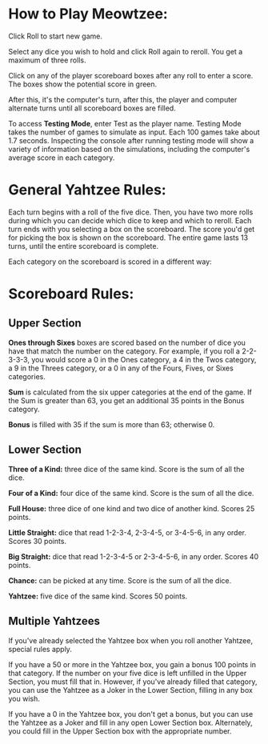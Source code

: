 # How to Play Meowtzee:

Click Roll to start new game.

Select any dice you wish to hold and click Roll again to reroll. You get a maximum of three rolls.

Click on any of the player scoreboard boxes after any roll to enter a score. The boxes show the potential score in green.

After this, it's the computer's turn, after this, the player and computer alternate turns until all scoreboard boxes are filled.

To access **Testing Mode**, enter Test as the player name. Testing Mode takes the number of games to simulate as input. Each 100 games take about 1.7 seconds. Inspecting the console after running testing mode will show a variety of information based on the simulations, including the computer's average score in each category.

# General Yahtzee Rules:

Each turn begins with a roll of the five dice. Then, you have two more rolls during which you can decide which dice to keep and which to reroll. Each turn ends with you selecting a box on the scoreboard. The score you'd get for picking the box is shown on the scoreboard. The entire game lasts 13 turns, until the entire scoreboard is complete.

Each category on the scoreboard is scored in a different way:

# Scoreboard Rules:

## Upper Section
**Ones through Sixes** boxes are scored based on the number of dice you have that match the number on the category. For example, if you roll a 2-2-3-3-3, you would score a 0 in the Ones category, a 4 in the Twos category, a 9 in the Threes category, or a 0 in any of the Fours, Fives, or Sixes categories.

**Sum** is calculated from the six upper categories at the end of the game. If the Sum is greater than 63, you get an additional 35 points in the Bonus category.

**Bonus** is filled with 35 if the sum is more than 63; otherwise 0.

## Lower Section

**Three of a Kind:** three dice of the same kind. Score is the sum of all the dice.

**Four of a Kind:** four dice of the same kind. Score is the sum of all the dice.

**Full House:** three dice of one kind and two dice of another kind. Scores 25 points.

**Little Straight:** dice that read 1-2-3-4, 2-3-4-5, or 3-4-5-6, in any order. Scores 30 points.

**Big Straight:** dice that read 1-2-3-4-5 or 2-3-4-5-6, in any order. Scores 40 points.

**Chance:** can be picked at any time. Score is the sum of all the dice.

**Yahtzee:** five dice of the same kind. Scores 50 points.

## Multiple Yahtzees

If you've already selected the Yahtzee box when you roll another Yahtzee, special rules apply.

If you have a 50 or more in the Yahtzee box, you gain a bonus 100 points in that category. If the number on your five dice is left unfilled in the Upper Section, you must fill that in. However, if you've already filled that category, you can use the Yahtzee as a Joker in the Lower Section, filling in any box you wish.

If you have a 0 in the Yahtzee box, you don't get a bonus, but you can use the Yahtzee as a Joker and fill in any open Lower Section box. Alternately, you could fill in the Upper Section box with the appropriate number.
